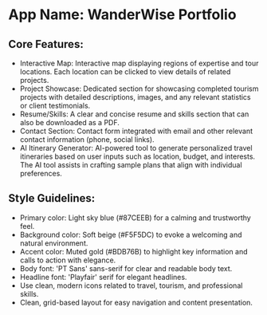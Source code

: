 # **App Name**: WanderWise Portfolio

## Core Features:

- Interactive Map: Interactive map displaying regions of expertise and tour locations. Each location can be clicked to view details of related projects.
- Project Showcase: Dedicated section for showcasing completed tourism projects with detailed descriptions, images, and any relevant statistics or client testimonials.
- Resume/Skills: A clear and concise resume and skills section that can also be downloaded as a PDF.
- Contact Section: Contact form integrated with email and other relevant contact information (phone, social links).
- AI Itinerary Generator: AI-powered tool to generate personalized travel itineraries based on user inputs such as location, budget, and interests.  The AI tool assists in crafting sample plans that align with individual preferences.

## Style Guidelines:

- Primary color: Light sky blue (#87CEEB) for a calming and trustworthy feel.
- Background color: Soft beige (#F5F5DC) to evoke a welcoming and natural environment.
- Accent color: Muted gold (#BDB76B) to highlight key information and calls to action with elegance.
- Body font: 'PT Sans' sans-serif for clear and readable body text.
- Headline font: 'Playfair' serif for elegant headlines.
- Use clean, modern icons related to travel, tourism, and professional skills.
- Clean, grid-based layout for easy navigation and content presentation.